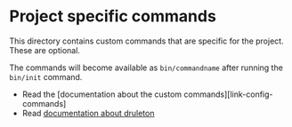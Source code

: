 # Project specific commands

This directory contains custom commands that are specific for the project.
These are optional.

The commands will become available as `bin/commandname` after running the
`bin/init` command.


- Read the [documentation about the custom commands][link-config-commands]
- Read [documentation about druleton][link-documentation]



[link-command-custom]: ../bin/docs/config-commands.sh
[link-documentation]: ../bin/docs/README.md
